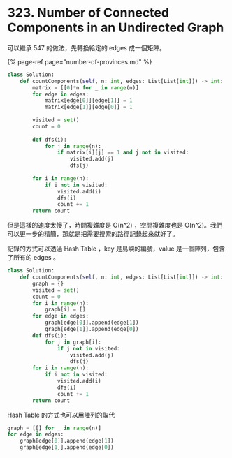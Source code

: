 # 323. Number of Connected Components in an Undirected Graph

可以繼承 547 的做法，先轉換給定的 edges 成一個矩陣。

{% page-ref page="number-of-provinces.md" %}

```python
class Solution:
    def countComponents(self, n: int, edges: List[List[int]]) -> int:
        matrix = [[0]*n for _ in range(n)]
        for edge in edges:
            matrix[edge[0]][edge[1]] = 1
            matrix[edge[1]][edge[0]] = 1
        
        visited = set()
        count = 0
        
        def dfs(i):
            for j in range(n):
                if matrix[i][j] == 1 and j not in visited:
                    visited.add(j)
                    dfs(j)
        
        for i in range(n):
            if i not in visited:
                visited.add(i)
                dfs(i)
                count += 1
        return count
```

但是這樣的速度太慢了，時間複雜度是 O\(n^2\) ，空間複雜度也是 O\(n^2\)。我們可以更一步的精簡，那就是把需要搜索的路徑記錄起來就好了。

記錄的方式可以透過 Hash Table ，key 是島嶼的編號，value 是一個陣列，包含了所有的 edges 。

```python
class Solution:
    def countComponents(self, n: int, edges: List[List[int]]) -> int:
        graph = {}
        visited = set()
        count = 0
        for i in range(n):
            graph[i] = []
        for edge in edges:
            graph[edge[0]].append(edge[1])
            graph[edge[1]].append(edge[0])    
        def dfs(i):
            for j in graph[i]:
                if j not in visited:
                    visited.add(j)
                    dfs(j)
        for i in range(n):
            if i not in visited:
                visited.add(i)
                dfs(i)
                count += 1
        return count
```

Hash Table 的方式也可以用陣列的取代

```python
graph = [[] for _ in range(n)]
for edge in edges:
    graph[edge[0]].append(edge[1])
    graph[edge[1]].append(edge[0])    
```

